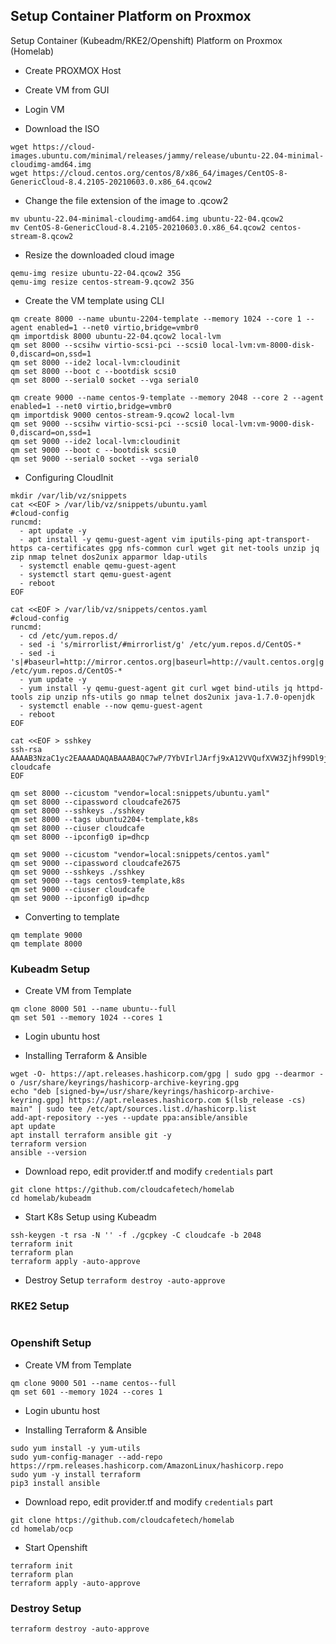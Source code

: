 ## Setup Container Platform on Proxmox
Setup Container (Kubeadm/RKE2/Openshift) Platform on Proxmox (Homelab)

- Create PROXMOX Host

- Create VM from GUI

- Login VM
  
- Download the ISO 

```
wget https://cloud-images.ubuntu.com/minimal/releases/jammy/release/ubuntu-22.04-minimal-cloudimg-amd64.img
wget https://cloud.centos.org/centos/8/x86_64/images/CentOS-8-GenericCloud-8.4.2105-20210603.0.x86_64.qcow2
```

- Change the file extension of the image to .qcow2

```
mv ubuntu-22.04-minimal-cloudimg-amd64.img ubuntu-22-04.qcow2
mv CentOS-8-GenericCloud-8.4.2105-20210603.0.x86_64.qcow2 centos-stream-8.qcow2
```

- Resize the downloaded cloud image

```
qemu-img resize ubuntu-22-04.qcow2 35G
qemu-img resize centos-stream-9.qcow2 35G
```

- Create the VM template using CLI

```
qm create 8000 --name ubuntu-2204-template --memory 1024 --core 1 --agent enabled=1 --net0 virtio,bridge=vmbr0
qm importdisk 8000 ubuntu-22-04.qcow2 local-lvm
qm set 8000 --scsihw virtio-scsi-pci --scsi0 local-lvm:vm-8000-disk-0,discard=on,ssd=1
qm set 8000 --ide2 local-lvm:cloudinit
qm set 8000 --boot c --bootdisk scsi0
qm set 8000 --serial0 socket --vga serial0

qm create 9000 --name centos-9-template --memory 2048 --core 2 --agent enabled=1 --net0 virtio,bridge=vmbr0
qm importdisk 9000 centos-stream-9.qcow2 local-lvm
qm set 9000 --scsihw virtio-scsi-pci --scsi0 local-lvm:vm-9000-disk-0,discard=on,ssd=1
qm set 9000 --ide2 local-lvm:cloudinit
qm set 9000 --boot c --bootdisk scsi0
qm set 9000 --serial0 socket --vga serial0

```

- Configuring CloudInit

```
mkdir /var/lib/vz/snippets
cat <<EOF > /var/lib/vz/snippets/ubuntu.yaml
#cloud-config
runcmd:
  - apt update -y
  - apt install -y qemu-guest-agent vim iputils-ping apt-transport-https ca-certificates gpg nfs-common curl wget git net-tools unzip jq zip nmap telnet dos2unix apparmor ldap-utils
  - systemctl enable qemu-guest-agent
  - systemctl start qemu-guest-agent
  - reboot
EOF

cat <<EOF > /var/lib/vz/snippets/centos.yaml
#cloud-config
runcmd:
  - cd /etc/yum.repos.d/
  - sed -i 's/mirrorlist/#mirrorlist/g' /etc/yum.repos.d/CentOS-*
  - sed -i 's|#baseurl=http://mirror.centos.org|baseurl=http://vault.centos.org|g' /etc/yum.repos.d/CentOS-*
  - yum update -y
  - yum install -y qemu-guest-agent git curl wget bind-utils jq httpd-tools zip unzip nfs-utils go nmap telnet dos2unix java-1.7.0-openjdk 
  - systemctl enable --now qemu-guest-agent
  - reboot
EOF

cat <<EOF > sshkey
ssh-rsa AAAAB3NzaC1yc2EAAAADAQABAAABAQC7wP/7YbVIrlJArfj9xA12VVQufXVW3Zjhf99Dl9j6mI0m3aVT1/EXWDOAGPjRa0kx/kX6UjtDqtpVpMGyVsMWqxm6oKFqt/fkf8CWpK3xNVn1yOKU9GvSJxeRRvNEFsFXWws2w9qLbE/fD15gLJTOwRk8OhlZ66sNhVPq+y2JutWlbR/Uwl0CWCY0yGWnkkoHClkGmq8EnAvY7Tf6SqZVVLXC3R40qU16DqQNR2WSTuFq1td+PFJN/1N70VcfYZuD6GMkrVxVx54iLNWt1/pCpn+ekwARDjPeHeWSO5907Yat9URvyhwLZM/9oi4hM0W1MuUHm+nyUWWj3islVk3V cloudcafe
EOF

qm set 8000 --cicustom "vendor=local:snippets/ubuntu.yaml"
qm set 8000 --cipassword cloudcafe2675
qm set 8000 --sshkeys ./sshkey
qm set 8000 --tags ubuntu2204-template,k8s
qm set 8000 --ciuser cloudcafe
qm set 8000 --ipconfig0 ip=dhcp

qm set 9000 --cicustom "vendor=local:snippets/centos.yaml"
qm set 9000 --cipassword cloudcafe2675
qm set 9000 --sshkeys ./sshkey
qm set 9000 --tags centos9-template,k8s
qm set 9000 --ciuser cloudcafe
qm set 9000 --ipconfig0 ip=dhcp
```

- Converting to template

```
qm template 9000
qm template 8000
```

### Kubeadm Setup

- Create VM from Template

```
qm clone 8000 501 --name ubuntu--full
qm set 501 --memory 1024 --cores 1
```

- Login ubuntu host

- Installing Terraform & Ansible

```
wget -O- https://apt.releases.hashicorp.com/gpg | sudo gpg --dearmor -o /usr/share/keyrings/hashicorp-archive-keyring.gpg
echo "deb [signed-by=/usr/share/keyrings/hashicorp-archive-keyring.gpg] https://apt.releases.hashicorp.com $(lsb_release -cs) main" | sudo tee /etc/apt/sources.list.d/hashicorp.list
add-apt-repository --yes --update ppa:ansible/ansible
apt update
apt install terraform ansible git -y
terraform version
ansible --version
```
- Download repo, edit provider.tf and modify ```credentials``` part

```
git clone https://github.com/cloudcafetech/homelab
cd homelab/kubeadm
```

- Start K8s Setup using Kubeadm

```
ssh-keygen -t rsa -N '' -f ./gcpkey -C cloudcafe -b 2048
terraform init
terraform plan 
terraform apply -auto-approve
```

- Destroy Setup 
```terraform destroy -auto-approve```

### RKE2 Setup

```

```

### Openshift Setup

- Create VM from Template

```
qm clone 9000 501 --name centos--full
qm set 601 --memory 1024 --cores 1
```

- Login ubuntu host

- Installing Terraform & Ansible

```
sudo yum install -y yum-utils
sudo yum-config-manager --add-repo https://rpm.releases.hashicorp.com/AmazonLinux/hashicorp.repo
sudo yum -y install terraform
pip3 install ansible
```
- Download repo, edit provider.tf and modify ```credentials``` part

```
git clone https://github.com/cloudcafetech/homelab
cd homelab/ocp
```

- Start Openshift

```
terraform init
terraform plan 
terraform apply -auto-approve
```

### Destroy Setup 

```terraform destroy -auto-approve```

